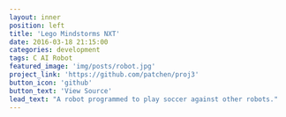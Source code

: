 ```yaml
---
layout: inner
position: left
title: 'Lego Mindstorms NXT'
date: 2016-03-18 21:15:00
categories: development
tags: C AI Robot
featured_image: 'img/posts/robot.jpg'
project_link: 'https://github.com/patchen/proj3'
button_icon: 'github'
button_text: 'View Source'
lead_text: "A robot programmed to play soccer against other robots."
---
```

